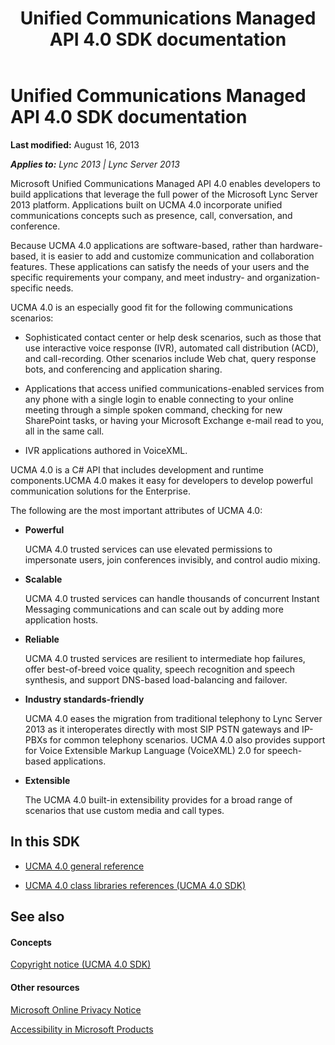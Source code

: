 ﻿---
title: Unified Communications Managed API 4.0 SDK documentation
TOCTitle: Unified Communications Managed API 4.0 SDK documentation
ms:assetid: 2c531489-0d65-4715-819e-22045a1090a2
ms:mtpsurl: https://msdn.microsoft.com/en-us/library/Dn454984(v=office.15)
ms:contentKeyID: 57260605
ms.date: 07/25/2014
mtps_version: v=office.15
---

# Unified Communications Managed API 4.0 SDK documentation


**Last modified:** August 16, 2013

_**Applies to:** Lync 2013 | Lync Server 2013_

Microsoft Unified Communications Managed API 4.0 enables developers to build applications that leverage the full power of the Microsoft Lync Server 2013 platform. Applications built on UCMA 4.0 incorporate unified communications concepts such as presence, call, conversation, and conference.

Because UCMA 4.0 applications are software-based, rather than hardware-based, it is easier to add and customize communication and collaboration features. These applications can satisfy the needs of your users and the specific requirements your company, and meet industry- and organization-specific needs.

UCMA 4.0 is an especially good fit for the following communications scenarios:

  - Sophisticated contact center or help desk scenarios, such as those that use interactive voice response (IVR), automated call distribution (ACD), and call-recording. Other scenarios include Web chat, query response bots, and conferencing and application sharing.

  - Applications that access unified communications-enabled services from any phone with a single login to enable connecting to your online meeting through a simple spoken command, checking for new SharePoint tasks, or having your Microsoft Exchange e-mail read to you, all in the same call.

  - IVR applications authored in VoiceXML.

UCMA 4.0 is a C\# API that includes development and runtime components.UCMA 4.0 makes it easy for developers to develop powerful communication solutions for the Enterprise.

The following are the most important attributes of UCMA 4.0:

  - **Powerful**
    
    UCMA 4.0 trusted services can use elevated permissions to impersonate users, join conferences invisibly, and control audio mixing.

  - **Scalable**
    
    UCMA 4.0 trusted services can handle thousands of concurrent Instant Messaging communications and can scale out by adding more application hosts.

  - **Reliable**
    
    UCMA 4.0 trusted services are resilient to intermediate hop failures, offer best-of-breed voice quality, speech recognition and speech synthesis, and support DNS-based load-balancing and failover.

  - **Industry standards-friendly**
    
    UCMA 4.0 eases the migration from traditional telephony to Lync Server 2013 as it interoperates directly with most SIP PSTN gateways and IP-PBXs for common telephony scenarios. UCMA 4.0 also provides support for Voice Extensible Markup Language (VoiceXML) 2.0 for speech-based applications.

  - **Extensible**
    
    The UCMA 4.0 built-in extensibility provides for a broad range of scenarios that use custom media and call types.

## In this SDK

  - [UCMA 4.0 general reference](ucma-4-0-general-reference.md)

  - [UCMA 4.0 class libraries references (UCMA 4.0 SDK)](https://msdn.microsoft.com/en-us/library/dn454985\(v=office.15\))

## See also

#### Concepts

[Copyright notice (UCMA 4.0 SDK)](https://msdn.microsoft.com/en-us/library/dn454986\(v=office.15\))

#### Other resources

[Microsoft Online Privacy Notice](http://go.microsoft.com/fwlink/?linkid=207069)

[Accessibility in Microsoft Products](http://go.microsoft.com/fwlink/?linkid=205790)

